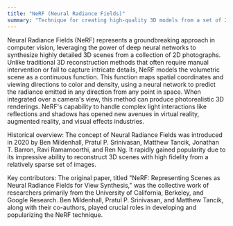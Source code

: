 ```yaml
---
title: "NeRF (Neural Radiance Fields)"
summary: "Technique for creating high-quality 3D models from a set of 2D images using deep learning."
---
```

Neural Radiance Fields (NeRF) represents a groundbreaking approach in computer vision, leveraging the power of deep neural networks to synthesize highly detailed 3D scenes from a collection of 2D photographs. Unlike traditional 3D reconstruction methods that often require manual intervention or fail to capture intricate details, NeRF models the volumetric scene as a continuous function. This function maps spatial coordinates and viewing directions to color and density, using a neural network to predict the radiance emitted in any direction from any point in space. When integrated over a camera's view, this method can produce photorealistic 3D renderings. NeRF's capability to handle complex light interactions like reflections and shadows has opened new avenues in virtual reality, augmented reality, and visual effects industries.

Historical overview: The concept of Neural Radiance Fields was introduced in 2020 by Ben Mildenhall, Pratul P. Srinivasan, Matthew Tancik, Jonathan T. Barron, Ravi Ramamoorthi, and Ren Ng. It rapidly gained popularity due to its impressive ability to reconstruct 3D scenes with high fidelity from a relatively sparse set of images.

Key contributors: The original paper, titled "NeRF: Representing Scenes as Neural Radiance Fields for View Synthesis," was the collective work of researchers primarily from the University of California, Berkeley, and Google Research. Ben Mildenhall, Pratul P. Srinivasan, and Matthew Tancik, along with their co-authors, played crucial roles in developing and popularizing the NeRF technique.

